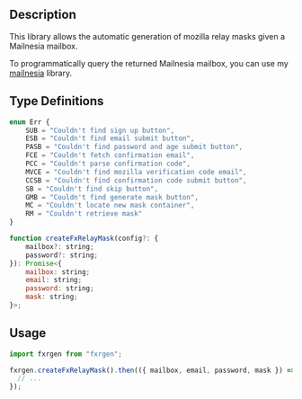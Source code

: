 ## Description

This library allows the automatic generation of mozilla relay masks given a Mailnesia mailbox.

To programmatically query the returned Mailnesia mailbox, you can use my [mailnesia](https://www.npmjs.com/package/mailnesia) library.

## Type Definitions

```javascript
enum Err {
    SUB = "Couldn't find sign up button",
    ESB = "Couldn't find email submit button",
    PASB = "Couldn't find password and age submit button",
    FCE = "Couldn't fetch confirmation email",
    PCC = "Couldn't parse confirmation code",
    MVCE = "Couldn't find mozilla verification code email",
    CCSB = "Couldn't find confirmation code submit button",
    SB = "Couldn't find skip button",
    GMB = "Couldn't find generate mask button",
    MC = "Couldn't locate new mask container",
    RM = "Couldn't retrieve mask"
}

function createFxRelayMask(config?: {
    mailbox?: string;
    password?: string;
}): Promise<{
    mailbox: string;
    email: string;
    password: string;
    mask: string;
}>;
```

## Usage

```javascript
import fxrgen from "fxrgen";

fxrgen.createFxRelayMask().then(({ mailbox, email, password, mask }) => {
  // ...
});
```
